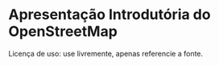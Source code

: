 # Apresentação Introdutória do OpenStreetMap

Licença de uso: use livremente, apenas referencie a fonte.
